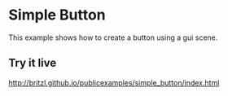 # Simple Button
This example shows how to create a button using a gui scene.

## Try it live
http://britzl.github.io/publicexamples/simple_button/index.html
